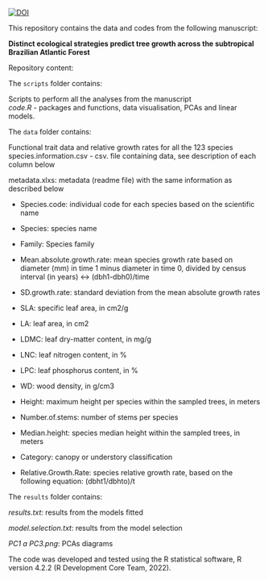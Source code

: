 [![DOI](https://zenodo.org/badge/DOI/10.5281/zenodo.13945150.svg)](https://doi.org/10.5281/zenodo.13945150)

This repository contains the data and codes from the following manuscript:

**Distinct ecological strategies predict tree growth across the subtropical Brazilian Atlantic Forest**

Repository content:

The `scripts` folder contains:

Scripts to perform all the analyses from the manuscript\
*code.R* - packages and functions, data visualisation, PCAs and linear models.

The `data` folder contains:

Functional trait data and relative growth rates for all the 123 species\
species.information.csv - csv. file containing data, see description of each column below

metadata.xlxs: metadata (readme file) with the same information as described below

-   Species.code: individual code for each species based on the scientific name

-   Species: species name

-   Family: Species family

-   Mean.absolute.growth.rate: mean species growth rate based on diameter (mm) in time 1 minus diameter in time 0, divided by census interval (in years) \<-\> (dbh1-dbh0)/time

-   SD.growth.rate: standard deviation from the mean absolute growth rates

-   SLA: specific leaf area, in cm2/g

-   LA: leaf area, in cm2

-   LDMC: leaf dry-matter content, in mg/g

-   LNC: leaf nitrogen content, in %

-   LPC: leaf phosphorus content, in %

-   WD: wood density, in g/cm3

-   Height: maximum height per species within the sampled trees, in meters

-   Number.of.stems: number of stems per species

-   Median.height: species median height within the sampled trees, in meters

-   Category: canopy or understory classification

-   Relative.Growth.Rate: species relative growth rate, based on the following equation: (dbht1/dbhto)/t

The `results` folder contains:

*results.txt:* results from the models fitted

*model.selection.txt*: results from the model selection

*PC1 a PC3.png*: PCAs diagrams

The code was developed and tested using the R statistical software, R version 4.2.2 (R Development Core Team, 2022).
